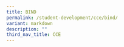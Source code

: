 ```yaml
---
title: BIND
permalink: /student-development/cce/bind/
variant: markdown
description: ""
third_nav_title: CCE
---
```

